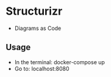 # Structurizr

* Diagrams as Code

## Usage

* In the terminal: docker-compose up
* Go to: localhost:8080